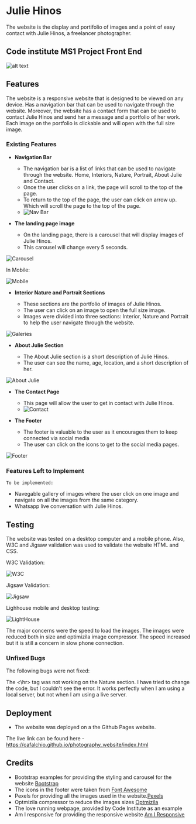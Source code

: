 # Julie Hinos

The website is the display and portifolio of images and a point of easy contact with Julie Hinos, a freelancer photographer.

## Code institute MS1 Project Front End

![alt text](assets/images/readme/responsive.png)

## Features

The website is a responsive website that is designed to be viewed on any device. Has a navigation bar that can be used to navigate through the website.
Moreover, the website has a contact form that can be used to contact Julie Hinos and send her a message and a portfolio of her work.
Each image on the portfolio is clickable and will open with the full size image.

### Existing Features

- **Navigation Bar**

  - The navigation bar is a list of links that can be used to navigate through the website. Home, Interiors, Nature, Portrait, About Julie and Contact.
  - Once the user clicks on a link, the page will scroll to the top of the page.
  - To return to the top of the page, the user can click on arrow up. Which will scroll the page to the top of the page.
  - ![Nav Bar](assets/images/readme/nav_bar.png)

- **The landing page image**

  - On the landing page, there is a carousel that will display images of Julie Hinos.
  - This carousel will change every 5 seconds.

![Carousel](assets/images/readme/carousel.png)

In Mobile:

![Mobile](assets/images/readme/carousel_mobile.png)

- **Interior Nature and Portrait Sections**

  - These sections are the portfolio of images of Julie Hinos.
  - The user can click on an image to open the full size image.
  - Images were divided into three sections: Interior, Nature and Portrait to help the user navigate through the website.

![Galeries](assets/images/readme/interior.png)

- **About Julie Section**

  - The About Julie section is a short description of Julie Hinos.
  - The user can see the name, age, location, and a short description of her.

![About Julie](assets/images/readme/about.png)

- **The Contact Page**

  - This page will allow the user to get in contact with Julie Hinos.
  - ![Contact](assets/images/readme/contact.png)

- **The Footer**

  - The footer is valuable to the user as it encourages them to keep connected via social media
  - The user can click on the icons to get to the social media pages.

![Footer](assets/images/readme/footer.png)

### Features Left to Implement

    To be implemented:

- Navegable gallery of images where the user click on one image and navigate on all the images from the same category.
- Whatsapp live conversation with Julie Hinos.

## Testing

The website was tested on a desktop computer and a mobile phone.
Also, W3C and Jigsaw validation was used to validate the website HTML and CSS.

W3C Validation:

![W3C](assets/images/readme/W3C.png)

Jigsaw Validation:

![Jigsaw](assets/images/readme/jigsaw.png)

Lighhouse mobile and desktop testing:

![LightHouse](assets/images/readme/light_mobile.png)

The major concerns were the speed to load the images. The images were reduced both in size and optimizila image compressor. The speed increased but it is still a concern in slow phone connection.

### Unfixed Bugs

The following bugs were not fixed:

The <\hr> tag was not working on the Nature section. I have tried to change the code, but I couldn't see the error. It works perfectly when I am using a local server, but not when I am using a live server.

## Deployment

- The website was deployed on a the Github Pages website.

The live link can be found here - https://cafalchio.github.io/photography_website/index.html

## Credits

- Bootstrap examples for providing the styling and carousel for the website [Bootstrap](https://getbootstrap.com/)
- The icons in the footer were taken from [Font Awesome](https://fontawesome.com/)
- Pexels for providing all the images used in the website.[Pexels](https://www.pexels.com/)
- Optmizila compressor to reduce the images sizes [Optmizila](https://optmizila.com/)
- The love running webpage, provided by Code Institute as an example
- Am I responsive for providing the responsive website [Am I Responsive](http://ami.responsivedesign.is/)
